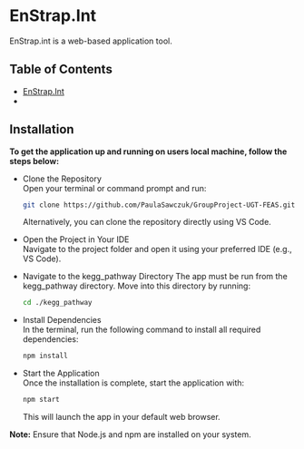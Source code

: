 # EnStrap.Int

EnStrap.int is a web-based application tool. 

## Table of Contents

- [EnStrap.Int](#enstrap.int)
 - 

## Installation 

**To get the application up and running on users local machine, follow the steps below:**

- Clone the Repository  
  Open your terminal or command prompt and run:  

  ```bash  
  git clone https://github.com/PaulaSawczuk/GroupProject-UGT-FEAS.git
  ```

  Alternatively, you can clone the repository directly using VS Code.

- Open the Project in Your IDE  
  Navigate to the project folder and open it using your preferred IDE (e.g., VS Code).

- Navigate to the kegg_pathway Directory
  The app must be run from the kegg_pathway directory. Move into this directory by running:

  ```bash
  cd ./kegg_pathway
  ```

- Install Dependencies  
  In the terminal, run the following command to install all required dependencies:  

  ```bash
  npm install
  ```

- Start the Application  
  Once the installation is complete, start the application with:  

  ```bash
  npm start
  ```

  This will launch the app in your default web browser.
  
**Note:** Ensure that Node.js and npm are installed on your system.
